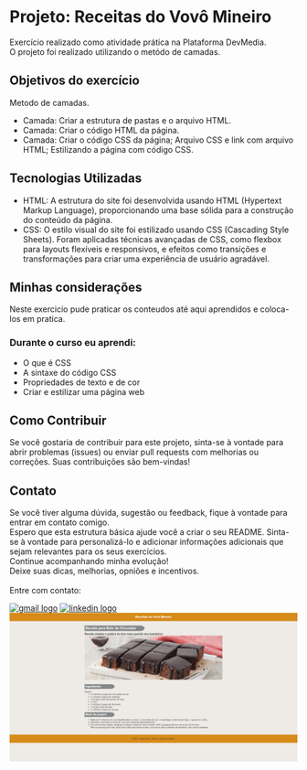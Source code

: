 <h1>Projeto: Receitas do Vovô Mineiro</h1>
<p>Exercício realizado como atividade prática na Plataforma DevMedia.<br>O projeto foi realizado utilizando o metódo de camadas.</p>

<h2>Objetivos do exercício</h2>
<p>Metodo de camadas.</p>
<ul type="1">
  <li>Camada: Criar a estrutura de pastas e o arquivo HTML.</li>
  <li>Camada: Criar o código HTML da página.</li>
  <li>Camada: Criar o código CSS da página; Arquivo CSS e link com arquivo HTML; Estilizando a página com código CSS.</li>
</ul>

<h2>Tecnologias Utilizadas</h2>
<ul>
  <li>HTML: A estrutura do site foi desenvolvida usando HTML (Hypertext Markup Language), proporcionando uma base sólida para a construção do conteúdo da página.</li>
  <li>CSS: O estilo visual do site foi estilizado usando CSS (Cascading Style Sheets). Foram aplicadas técnicas avançadas de CSS, como flexbox para layouts flexíveis e responsivos, e efeitos como transições e transformações para criar uma experiência de usuário agradável.</li>
</ul>

<h2>Minhas considerações</h2>
<p>Neste exercicio pude praticar os conteudos até aqui aprendidos e coloca-los em pratica.</p>

<h3>Durante o curso eu aprendi:</h3>
<ul>
  <li>O que é CSS</li>
  <li>A sintaxe do código CSS</li>
  <li>Propriedades de texto e de cor</li>
  <li>Criar e estilizar uma página web</li>
</ul>

<h2>Como Contribuir</h2>
<p>Se você gostaria de contribuir para este projeto, sinta-se à vontade para abrir problemas (issues) ou enviar pull requests com melhorias ou correções. Suas contribuições são bem-vindas!</p>


<h2>Contato</h2>
<p>Se você tiver alguma dúvida, sugestão ou feedback, fique à vontade para entrar em contato comigo.
<br>
Espero que esta estrutura básica ajude você a criar o seu README. Sinta-se à vontade para personalizá-lo e adicionar informações adicionais que sejam relevantes para os seus exercícios.<br>
Continue acompanhando minha evolução!<br>
Deixe suas dicas, melhorias, opniões e incentivos.<br>
<br>
Entre com contato:<br></p>
<a href="mailto:adrianomatilde@gmail.com" target="blank"><img src="https://img.shields.io/static/v1?message=Gmail&logo=gmail&label=&color=D14836&logoColor=white&labelColor=&style=for-the-badge" height="35" alt="gmail logo"></a>
<a href="https://www.linkedin.com/in/adrianomsj/" target="blank">
  <img src="https://img.shields.io/static/v1?message=LinkedIn&logo=linkedin&label=&color=0077B5&logoColor=white&labelColor=&style=for-the-badge" height="35" alt="linkedin logo"/>
</a>


<img src="receita-vovo-mineiro.png"/>